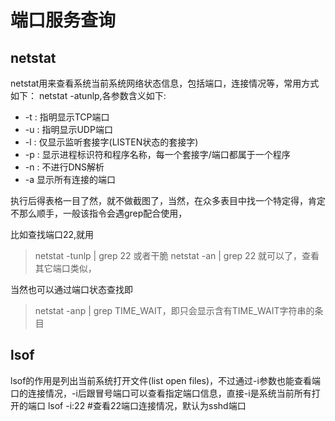 # 端口服务查询

## netstat

netstat用来查看系统当前系统网络状态信息，包括端口，连接情况等，常用方式如下：
netstat -atunlp,各参数含义如下:

* -t : 指明显示TCP端口
* -u : 指明显示UDP端口
* -l : 仅显示监听套接字(LISTEN状态的套接字)
* -p : 显示进程标识符和程序名称，每一个套接字/端口都属于一个程序
* -n : 不进行DNS解析
* -a 显示所有连接的端口

执行后得表格一目了然，就不做截图了，当然，在众多表目中找一个特定得，肯定不那么顺手，一般该指令会遇grep配合使用，

比如查找端口22,就用
> netstat -tunlp | grep 22
或者干脆
> netstat -an | grep 22
就可以了，查看其它端口类似，

当然也可以通过端口状态查找即

> netstat -anp | grep TIME_WAIT，即只会显示含有TIME_WAIT字符串的条目

## lsof

lsof的作用是列出当前系统打开文件(list open files)，不过通过-i参数也能查看端口的连接情况，-i后跟冒号端口可以查看指定端口信息，直接-i是系统当前所有打开的端口
lsof -i:22 #查看22端口连接情况，默认为sshd端口
